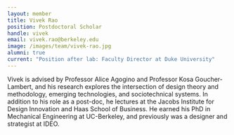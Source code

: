 ```yaml
---
layout: member
title: Vivek Rao
position: Postdoctoral Scholar
handle: vivek
email: vivek.rao@berkeley.edu
image: /images/team/vivek-rao.jpg
alumni: true
current: "Position after lab: Faculty Director at Duke University"
---
```


Vivek is advised by Professor Alice Agogino and Professor Kosa Goucher-Lambert, and his research explores the intersection of design theory and methodology, emerging technologies, and sociotechnical systems. In addition to his role as a post-doc, he lectures at the Jacobs Institute for Design Innovation and Haas School of Business. He earned his PhD in Mechanical Engineering at UC-Berkeley, and previously was a designer and strategist at IDEO.
